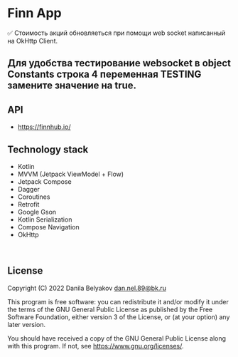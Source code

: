 # Finn App

:white_check_mark: Стоимость акций обновляеться при помощи web socket написанный на OkHttp Client.

## Для удобства тестирование websocket в object Constants строка 4 переменная TESTING замените значение на true.

## API
- <https://finnhub.io/>

## Technology stack
- Kotlin
- MVVM (Jetpack ViewModel + Flow)
- Jetpack Compose
- Dagger
- Coroutines
- Retrofit
- Google Gson
- Kotlin Serialization
- Compose Navigation
- OkHttp
<br>

## License
Copyright (C) 2022 Danila Belyakov dan.nel.89@bk.ru

This program is free software: you can redistribute it and/or modify
it under the terms of the GNU General Public License as published by
the Free Software Foundation, either version 3 of the License, or
(at your option) any later version.

You should have received a copy of the GNU General Public License
along with this program.  If not, see <https://www.gnu.org/licenses/>.
